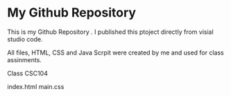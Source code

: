 # My Github Repository
This is my Github Repository . I published this ptoject directly from visial studio code.

All files, HTML, CSS and Java Scrpit were created by me and used for class assinments.

Class CSC104 

index.html
main.css

